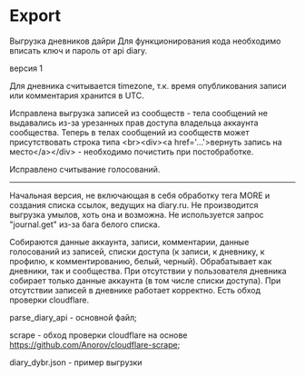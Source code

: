 ﻿# Export
Выгрузка дневников дайри
Для функционирования кода необходимо вписать ключ и пароль от api diary.

версия 1

Для дневника считывается timezone, т.к. время опубликования записи или комментария хранится в UTC.

Исправлена выгрузка записей из сообществ - тела сообщений не выдавались из-за урезанных прав доступа владельца аккаунта сообщества. Теперь в телах сообщений из сообществ может присутствовать строка типа \<br\>\<div\>\<a href='...'\>вернуть запись на место\<\/a\>\<\/div\>  - необходимо почистить при постобработке.

Исправлено считывание голосований.

_____________

Начальная версия, не включающая в себя обработку тега MORE и создания списка ссылок, ведущих на diary.ru.
Не производится выгрузка умылов, хоть она и возможна.
Не используется запрос "journal.get" из-за бага белого списка.

Собираются данные аккаунта, записи, комментарии, данные голосований из записей, списки доступа (к записи, к дневнику, к профилю, к комментированию, белый, черный).
Обрабатывает как дневники, так и сообщества.
При отсутствии у пользователя дневника собирает только данные аккаунта (в том числе списки доступа).
При отсутствии записей в дневнике работает корректно.
Есть обход проверки cloudflare.

parse_diary_api - основной файл; 

scrape - обход проверки cloudflare на основе https://github.com/Anorov/cloudflare-scrape;

diary_dybr.json - пример выгрузки
